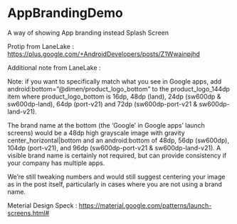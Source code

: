 # AppBrandingDemo
A way of showing App branding instead Splash Screen

Protip from LaneLake : https://plus.google.com/+AndroidDevelopers/posts/Z1Wwainpjhd

Additional note from LaneLake : 

Note: if you want to specifically match what you see in Google apps, add android:bottom=”@dimen/product_logo_bottom” to the product_logo_144dp item where product_logo_bottom is 16dp, 48dp (land), 24dp (sw600dp & sw600dp-land), 64dp (port-v21) and 72dp (sw600dp-port-v21 & sw600dp-land-v21).

The brand name at the bottom (the ‘Google’ in Google apps’ launch screens) would be a 48dp high grayscale image with gravity center_horizontal|bottom and an android:bottom of 48dp, 56dp (sw600dp), 104dp (port-v21), and 96dp (sw600dp-port-v21 & sw600dp-land-v21). A visible brand name is certainly not required, but can provide consistency if your company has multiple apps.

We’re still tweaking numbers and would still suggest centering your image as in the post itself, particularly in cases where you are not using a brand name.

Meterial Design Speck : https://material.google.com/patterns/launch-screens.html#
